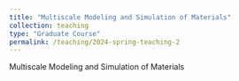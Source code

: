 ```yaml
---
title: "Multiscale Modeling and Simulation of Materials"
collection: teaching
type: "Graduate Course"
permalink: /teaching/2024-spring-teaching-2
---
```


Multiscale Modeling and Simulation of Materials

